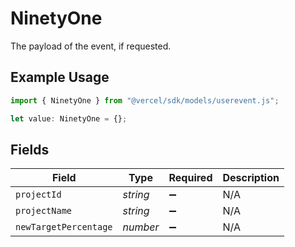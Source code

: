 # NinetyOne

The payload of the event, if requested.

## Example Usage

```typescript
import { NinetyOne } from "@vercel/sdk/models/userevent.js";

let value: NinetyOne = {};
```

## Fields

| Field                 | Type                  | Required              | Description           |
| --------------------- | --------------------- | --------------------- | --------------------- |
| `projectId`           | *string*              | :heavy_minus_sign:    | N/A                   |
| `projectName`         | *string*              | :heavy_minus_sign:    | N/A                   |
| `newTargetPercentage` | *number*              | :heavy_minus_sign:    | N/A                   |
